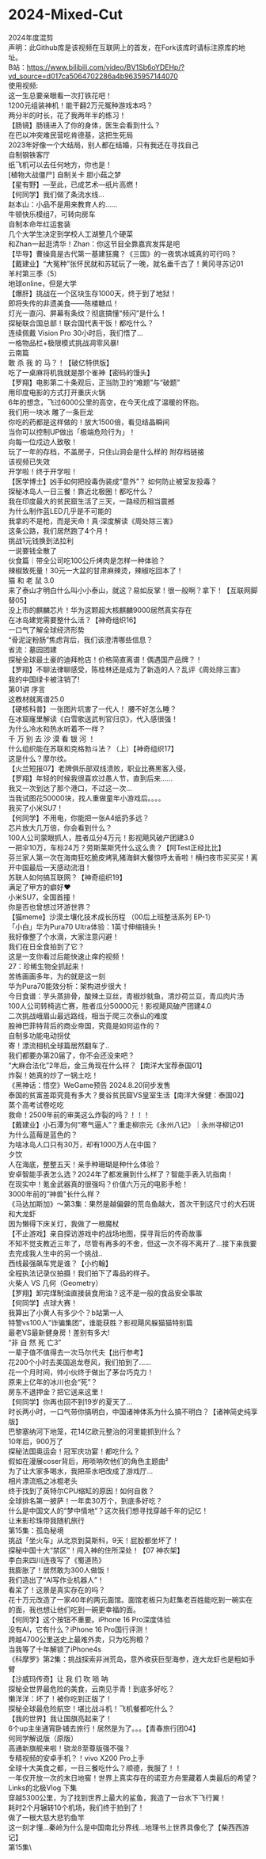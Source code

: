 # 2024-Mixed-Cut
2024年度混剪\
声明：此Github库是该视频在互联网上的首发，在Fork该库时请标注原库的地址。\
B站：https://www.bilibili.com/video/BV1Sb6oYDEHp/?vd_source=d017ca5064702286a4b9635957144070<br/>
使用视频:<br/>
这一生总要亲眼看一次打铁花吧！\
1200元组装神机！能干翻2万元冤种游戏本吗？\
两分半的时长，花了我两年半的练习！\
【肠镜】肠镜进入了你的身体，医生会看到什么？\
在巴以冲突难民营吃肯德基，这把生死局\
2023年好像一个大结局，别人都在结婚，只有我还在寻找自己\
自制钢铁客厅\
纸飞机可以去任何地方，你也是！\
[植物大战僵尸] 自制关卡 胆小菇之梦\
【星有野】—至此，已成艺术—纸片高燃！\
【何同学】我们做了条流水线…\
赵本山：小品不是用来教育人的……\
牛顿快乐模组7，可转向房车\
自制本命年红运套装\
几个大学生决定到学校人工湖整几个硬菜\
和Zhan一起逛清华！Zhan：你这节目全靠嘉宾发挥是吧\
【毕导】曹操竟是古代第一基建狂魔？《三国》的一夜筑冰城真的可行吗？\
【戴建业】“大冤种”张怀民就和苏轼玩了一晚，就名垂千古了！黄冈寻苏记01\
羊村第三季（5）\
地球online，但是大学\
【爆肝】挑战在一个区块生存1000天，终于到了地狱！\
即将失传的非遗美食——陈楼糖瓜！\
灯光一直闪、屏幕有条纹？彻底搞懂“频闪”是什么！\
探秘联合国总部！联合国代表干饭！都吃什么？\
连续佩戴 Vision Pro 30小时后，我们悟了...\
一格物品栏+极限模式挑战凋零风暴!\
云南篇\
敢 杀 我 的 马？！【破亿特供版】\
吃了一桌麻将机我就是那个雀神【密码的馒头】\
【罗翔】电影第二十条观后，正当防卫的“难题”与“破题”\
用印度电影的方式打开重庆火锅\
6年的想念，飞过6000公里的高空，在今天化成了温暖的怀抱。\
我们用一块冰 雕了一条巨龙\
你吃的药都是这样做的！放大1500倍，看见结晶瞬间\
当你可以控制UP做出「极端危险行为」！\
向每一位戍边人致敬！\
玩了一年的存档，不盖房子，只住山洞会是什么样的 附存档链接\
该视频已失效\
开学啦！终于开学啦！\
【医学博士】凶手如何把投毒伪装成“意外”？ 如何防止被室友投毒？\
探秘冰岛人一日三餐！靠近北极圈！都吃什么？\
我在印度最大的贫民窟生活了三天，一路经历相当震撼\
为什么制作蓝LED几乎是不可能的\
我拿的不是枪，而是天命！真·深度解读《周处除三害》\
这条公路，我们居然跑了4个月！\
挑战1元钱换到法拉利\
一说要钱全散了\
伙食篇｜带全公司吃100公斤烤肉是怎样一种体验？\
辣椒致死量！30元一大盆的甘肃麻辣烫，辣椒吃回本了！\
猫 和 老 鼠 3.0\
来了泰山才明白什么叫小小泰山，就这？易如反掌！很一般啊？拿下！【互联网脚替05】\
没上市的麒麟芯片！华为这颗超大核麒麟9000居然真实存在\
在冰岛建党需要整什么活？【神奇组织16】\
一口气了解全球经济形势\
“骨泥淀粉肠”焦虑背后，我们该澄清哪些信息？\
省流：墓园团建\
探秘全球最土豪的迪拜枪店！价格简直离谱！偶遇国产品牌？！\
【罗翔】不聊法律聊感受，陈桂林还是成为了新造的人？乱评《周处除三害》\
我的中国绿卡被注销了!\
第01讲 序言\
这教材就离谱25.0\
【硬核科普】一张图片坑害了一代人！ 腰不好怎么睡？\
在冰窟窿里解读《白雪歌送武判官归京》，代入感很强！\
为什么冷水和热水听着不一样？\
千 万 别 去 沙 漠 看 银 河 ！\
什么组织能在苏联和克格勃斗法？（上）【神奇组织17】\
这是什么？摩尔纹。\
【火兰短报07】老牌俱乐部双线溃败，职业比赛黑客入侵，\
【罗翔】年轻的时候我很喜欢过愚人节，直到后来……\
我又一次到达了那个港口，不过这一次…\
当我试图花50000块，找人重做童年小游戏后。。。。\
我买了小米SU7！\
【何同学】不用电，你能把一张A4纸扔多远？\
芯片放大几万倍，你会看到什么？\
100人公司蒙眼抓人，胜者瓜分4万元！影视飓风破产团建3.0\
一把伞10万，车标24万？劳斯莱斯凭什么这么贵？【阿Test正经比比】\
芬兰家人第一次在海南狂吃脆皮烤乳猪海鲜大餐惊呼太香啦！横扫夜市买买买！离开中国最后一天感动流泪！\
苏联人如何搞互联网？【神奇组织19】\
满足了甲方的癖好♥\
小米SU7，全国首撞！\
你是否也曾想过环游世界？\
【猫meme】沙漠土壤化技术成长历程 （00后上班整活系列 EP-1）\
「小白」华为Pura70 Ultra体验：1英寸伸缩镜头！\
我好像整了个水滴，大家注意闪避！\
我们在日全食拍到了它？\
这是一支你看过后能快速止痒的视频！\
27：珍稀生物全抓起来！\
苦练画画多年，为的就是这一刻\
华为Pura70能效分析：架构进步很大！\
今日食谱：芋头蒸排骨，酸辣土豆丝，青椒炒鱿鱼，清炒荷兰豆，青瓜肉片汤\
100人公司转椅逃亡赛，胜者瓜分50000元！影视飓风破产团建4.0\
二次挑战峨眉山最远路线，相当于爬三次泰山的难度\
股神巴菲特背后的商业帝国，究竟是如何运作的？\
自制多功能电动拐仗\
寄！漂流相机全球篇居然翻车了..\
我们都要办第20届了，你不会还没来吧？\
“大麻合法化”2年后，金三角现在什么样？【南洋大宝荐泰国01】\
炸裂！她真的炒了一锅土吃！\
《黑神话：悟空》WeGame预告  2024.8.20同步发售\
泰国的贫富差距究竟有多大？曼谷贫民窟VS皇室生活【南洋大保健：泰国02】\
蒸个高考试卷吃吃\
救命！2500年前的审美这么炸裂的吗？！！！\
【戴建业】小石潭为何“寒气逼人”？重走柳宗元《永州八记》｜永州寻柳记01\
为什么蓝莓是蓝色的？\
为啥冰岛人口只有30万，却有1000万人在中国？\
夕饮\
人在海底，整整五天！亲手种珊瑚是种什么体验？\
安卓智能手表怎么选？2024年了都发展到什么样了？智能手表入坑指南！\
在现实中！氪金武器真的很强吗？价值六万元的电影手枪！\
3000年前的“神兽”长什么样？\
《马达加斯加》～第3集：果然是越偏僻的荒岛鱼越大，首次干到这尺寸的大石斑和大龙虾\
因为懒得下床关灯，我做了一根魔杖\
【不止游戏】亲自探访游戏中的战场地图，探寻背后的传奇故事\
不知不觉支教近三年了，尽管有再多的不舍，但这一次不得不离开了...接下来我要去完成我人生中的另一个挑战..\
西线最强飙车党是谁？【小约翰】\
全程执法记录仪拍摄！我们拍下了毒品的样子。\
火柴人 VS 几何（Geometry）\
【罗翔】卸完煤制油直接装食用油？这不是一般的食品安全事故\
【何同学】点球大赛！\
我算出了小黄人有多少个？b站第一人\
特警vs100人“诈骗集团”，谁能获胜？影视飓风躲猫猫特别篇\
最老VS最新健身房！差别有多大!\
“非 自 然 死 亡3”\
一辈子值不值得去一次马尔代夫【出行参考】\
花200个小时去美国追龙卷风，我们拍到了……\
花一个月时间，帅小伙终于做出了茅台巧克力！\
原来上亿年的冰川也会“死”？\
房东不退押金？把它送来这里！\
【何同学】你再也回不到19岁的夏天了...\
时长两小时，一口气带你搞明白，中国诸神体系为什么搞不明白？【诸神简史纯享版】\
巴黎塞纳河下地笼，花14亿欧元整治的河里能抓到什么？\
10年后，900万了\
探秘法国奥运会！冠军庆功宴！都吃什么？\
假如在漫展coser背后，用唢呐吹他们的角色主题曲²\
为了让大家多喝水，我把茶水吧改成了游戏厅…\
相片漂流瓶之冰棍老头\
终于找到了英特尔CPU缩缸的原因！如何自救？\
全球排名第一披萨！一年卖30万个，到底多好吃？\
什么是中国文人的“梦中情地”？这次我们想寻找穿越千年的记忆！\
让末影珍珠带我随机旅行\
第15集：孤岛秘境\
挑战「坐火车」从北京到莫斯科，9天！屁股都坐坏了！\
探秘中国十大“禁区”！闯入神的住所深处！【07 神农架】\
李白来四川连夜写了《蜀道热》\
我膨胀了！居然敢为300人做饭！\
我们造出了“AI写作业机器人”！\
看呆了！这景是真实存在的吗？\
花十万元改造了一家40年的两元面馆。面馆老板只为赶集老百姓能吃到一碗实在的面，我也想让他们吃到一碗更幸福的面。\
【何同学】这个按钮不重要。iPhone 16 Pro深度体验\
没有AI，它有什么？iPhone 16 Pro国行评测！\
跨越4700公里送史上最难外卖，只为吃狗粮？\
当我等了十年解锁了iPhone4s\
《科摩罗》第2集：挑战探索非洲荒岛，意外收获巨型海参，连大龙虾也是粗如手臂\
【沙威玛传奇】让 我 们 吹 唢 呐\
探秘全世界最危险的美食，云南见手青！到底多好吃？\
懒洋洋：坏了！被你吃到正版了！\
探秘全球最危险航空！堪比战斗机！飞机餐都吃什么？\
【我的世界】我让国旗亮起来了！\
6个up主坐通宵卧铺去旅行！居然是为了。。。【青春旅行团04】\
何同学解说版（原版）\
高通新旗舰来啦！骁龙8至尊版强不强？\
专精视频的安卓手机？！vivo X200 Pro上手\
全球十大美食之都，一日三餐吃什么？顺德，我服了！！\
一年仅开放一次的末日地窖！世界上真实存在的诺亚方舟里藏着人类最后的希望？Links的北极Vlog 下集\
穿越5300公里，为了找到世界上最大的鲨鱼，我造了一台水下飞行翼！\
耗时2个月辗转10个机场，我们终于拍到了！\
做了一根大慈大悲钓鱼竿\
这一刻才懂...秦岭为什么是中国南北分界线...地理书上世界具像化了【柴西西游记】\
第15集\
